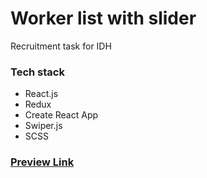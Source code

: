 # Worker list with slider
Recruitment task for IDH

### Tech stack
* React.js
* Redux
* Create React App
* Swiper.js
* SCSS

### [Preview Link](http://previous-volcano.surge.sh)

